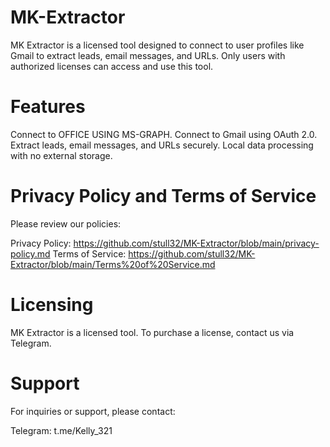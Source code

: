 # MK-Extractor

MK Extractor is a licensed tool designed to connect to user profiles like Gmail to extract leads, email messages, and URLs. Only users with authorized licenses can access and use this tool.

# Features
Connect to OFFICE USING MS-GRAPH.
Connect to Gmail using OAuth 2.0.
Extract leads, email messages, and URLs securely.
Local data processing with no external storage.

# Privacy Policy and Terms of Service
Please review our policies:

Privacy Policy: https://github.com/stull32/MK-Extractor/blob/main/privacy-policy.md
Terms of Service: https://github.com/stull32/MK-Extractor/blob/main/Terms%20of%20Service.md

# Licensing
MK Extractor is a licensed tool. To purchase a license, contact us via Telegram.

# Support
For inquiries or support, please contact:

Telegram: t.me/Kelly_321
